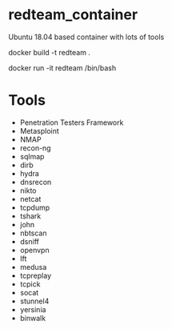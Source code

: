 # redteam_container
Ubuntu 18.04 based container with lots of tools

docker build -t redteam .

docker run -it redteam /bin/bash

# Tools
- Penetration Testers Framework
- Metasploint
- NMAP
- recon-ng
- sqlmap
- dirb
- hydra
- dnsrecon
- nikto
- netcat
- tcpdump
- tshark
- john
- nbtscan
- dsniff
- openvpn
- lft
- medusa
- tcpreplay
- tcpick
- socat
- stunnel4
- yersinia
- binwalk

